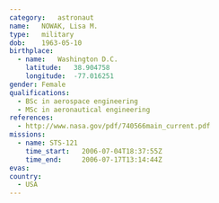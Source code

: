 ```yaml
---
category:	astronaut
name:	NOWAK, Lisa M.
type:	military
dob:	1963-05-10
birthplace:
  - name:	Washington D.C.
    latitude:	38.904758
    longitude:	-77.016251
gender:	Female
qualifications:
  - BSc in aerospace engineering
  - MSc in aeronautical engineering
references:
  - http://www.nasa.gov/pdf/740566main_current.pdf
missions:
  - name: STS-121
    time_start:   2006-07-04T18:37:55Z
    time_end:     2006-07-17T13:14:44Z
evas:
country:
  - USA
---
```

